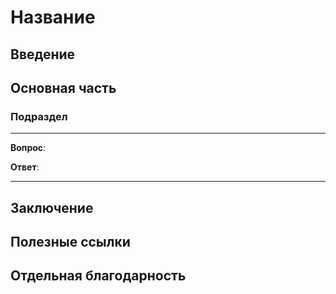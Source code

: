 # Название

## Введение

## Основная часть

### Подраздел

---

**Вопрос**:

**Ответ**:

---

## Заключение

## Полезные ссылки

## Отдельная благодарность
